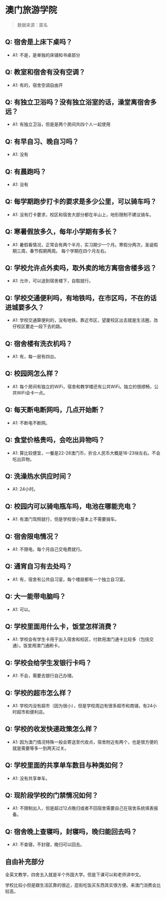 # 澳门旅游学院

> 数据来源：匿名

## Q: 宿舍是上床下桌吗？

- A1: 不是，是单独的床铺和书桌部分

## Q: 教室和宿舍有没有空调？

- A1: 有的，宿舍空调自由开

## Q: 有独立卫浴吗？没有独立浴室的话，澡堂离宿舍多远？

- A1: 有独立卫浴，但是是两个房间共四个人一起使用

## Q: 有早自习、晚自习吗？

- A1: 没有

## Q: 有晨跑吗？

- A1: 没有

## Q: 每学期跑步打卡的要求是多少公里，可以骑车吗？

- A1: 没有打卡要求，校区和宿舍大部分都在半山上，地形限制不建议骑车。

## Q: 寒暑假放多久，每年小学期有多长？

- A1: 暑假看情况，正常会有两个半月，实习期少一个月。寒假分两次，圣诞假期三周，春节假期两周。
每个学期在四个月左右。

## Q: 学校允许点外卖吗，取外卖的地方离宿舍楼多远？

- A1: 允许，可以送到宿舍楼下，自取就行。

## Q: 学校交通便利吗，有地铁吗，在市区吗，不在的话进城要多久？

- A1: 学校交通算便利的，没有地铁。靠近市区，望厦校区出去就是生活圈，氹仔校区要走一段下去的路。

## Q: 宿舍楼有洗衣机吗？

- A1: 有，每一层有四台。

## Q: 校园网怎么样？

- A1: 每个房间有独立的WiFi，宿舍和教学楼还有公共WiFi。独立的很顺畅，公共WiFi会卡一点。

## Q: 每天断电断网吗，几点开始断？

- A1: 不断电不断网。

## Q: 食堂价格贵吗，会吃出异物吗？

- A1: 算比较便宜，一餐是22-28澳门币，折合人民币大概是18-23块左右。不会吃出异物。

## Q: 洗澡热水供应时间？

- A1: 24小时。

## Q: 校园内可以骑电瓶车吗，电池在哪能充电？

- A1: 有澳门驾照就行，但是学校很小基本上不需要骑车。

## Q: 宿舍限电情况？

- A1: 不限电，每个月自己交电费就行。

## Q: 通宵自习有去处吗？

- A1: 有，宿舍有公共自习室，每个楼层都有一个独立自习室。

## Q: 大一能带电脑吗？

- A1: 可以。

## Q: 学校里面用什么卡，饭堂怎样消费？

- A1: 学校会有学生卡用于出入宿舍和校区，付款用澳门通卡比较多（包括交通）。饭堂用澳门通刷卡。

## Q: 学校会给学生发银行卡吗？

- A1: 不会，需要去银行自己办理。

## Q: 学校的超市怎么样？

- A1: 学校内没有超市（因为很小），但是学校周边有很多超市和商铺，有24小时超市和便利店。

## Q: 学校的收发快递政策怎么样？

- A1: 因为澳门情况特殊一般会寄送至代收点，宿舍附近有两个，也是很方便的就是需要等多一到两天过关。

## Q: 学校里面的共享单车数目与种类如何？

- A1: 没有共享单车。

## Q: 现阶段学校的门禁情况如何？

- A1: 不限制出入，但是超过12点晚归或者不回宿舍需要自己在宿舍系统填表报备。

## Q: 宿舍晚上查寝吗，封寝吗，晚归能回去吗？

- A1: 不查寝，不封寝，晚归可以回去。

## 自由补充部分

全英文教学，四舍五入就是半个外国大学。但是下课可以和老师讲中文。

学校比较小但是跟生活区靠的很近，逛街吃饭买东西其实很方便。来澳门消费会比较高，